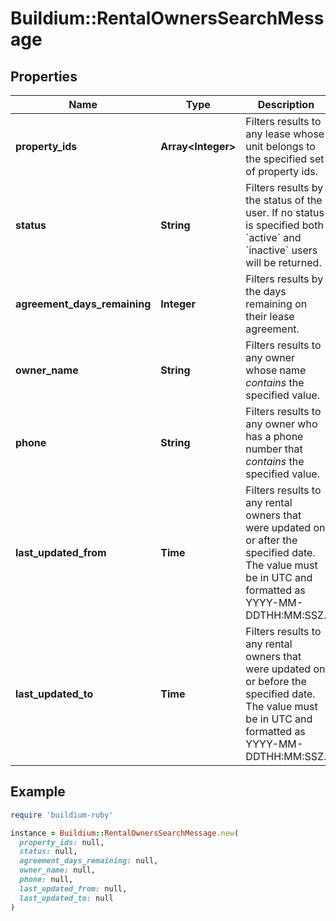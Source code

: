 # Buildium::RentalOwnersSearchMessage

## Properties

| Name | Type | Description | Notes |
| ---- | ---- | ----------- | ----- |
| **property_ids** | **Array&lt;Integer&gt;** | Filters results to any lease whose unit belongs to the specified set of property ids. | [optional] |
| **status** | **String** | Filters results by the status of the user. If no status is specified both &#x60;active&#x60; and &#x60;inactive&#x60; users will be returned. | [optional] |
| **agreement_days_remaining** | **Integer** | Filters results by the days remaining on their lease agreement. | [optional] |
| **owner_name** | **String** | Filters results to any owner whose name *contains* the specified value. | [optional] |
| **phone** | **String** | Filters results to any owner who has a phone number that *contains* the specified value. | [optional] |
| **last_updated_from** | **Time** | Filters results to any rental owners that were updated on or after the specified date. The value must be in UTC and formatted as YYYY-MM-DDTHH:MM:SSZ. | [optional] |
| **last_updated_to** | **Time** | Filters results to any rental owners that were updated on or before the specified date. The value must be in UTC and formatted as YYYY-MM-DDTHH:MM:SSZ. | [optional] |

## Example

```ruby
require 'buildium-ruby'

instance = Buildium::RentalOwnersSearchMessage.new(
  property_ids: null,
  status: null,
  agreement_days_remaining: null,
  owner_name: null,
  phone: null,
  last_updated_from: null,
  last_updated_to: null
)
```

